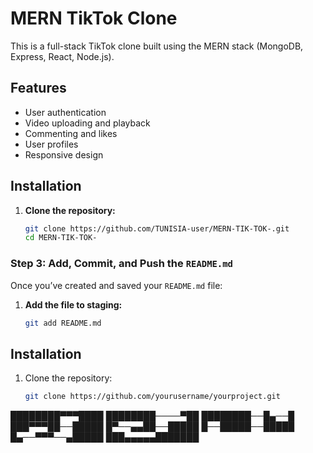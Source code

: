 # MERN TikTok Clone

This is a full-stack TikTok clone built using the MERN stack (MongoDB, Express, React, Node.js).

## Features
- User authentication
- Video uploading and playback
- Commenting and likes
- User profiles
- Responsive design

## Installation

1. **Clone the repository:**
   ```bash
   git clone https://github.com/TUNISIA-user/MERN-TIK-TOK-.git
   cd MERN-TIK-TOK-

### Step 3: Add, Commit, and Push the `README.md`
Once you’ve created and saved your `README.md` file:

1. **Add the file to staging:**
   ```bash
   git add README.md
## Installation

1. Clone the repository:

   ```bash
   git clone https://github.com/yourusername/yourproject.git
████████▀▀▀████
████████────▀██
████████──█▄──█
███▀▀▀██──█████
█▀──▄▄██──█████
█──█████──█████
█▄──▀▀▀──▄█████
███▄▄▄▄▄███████
